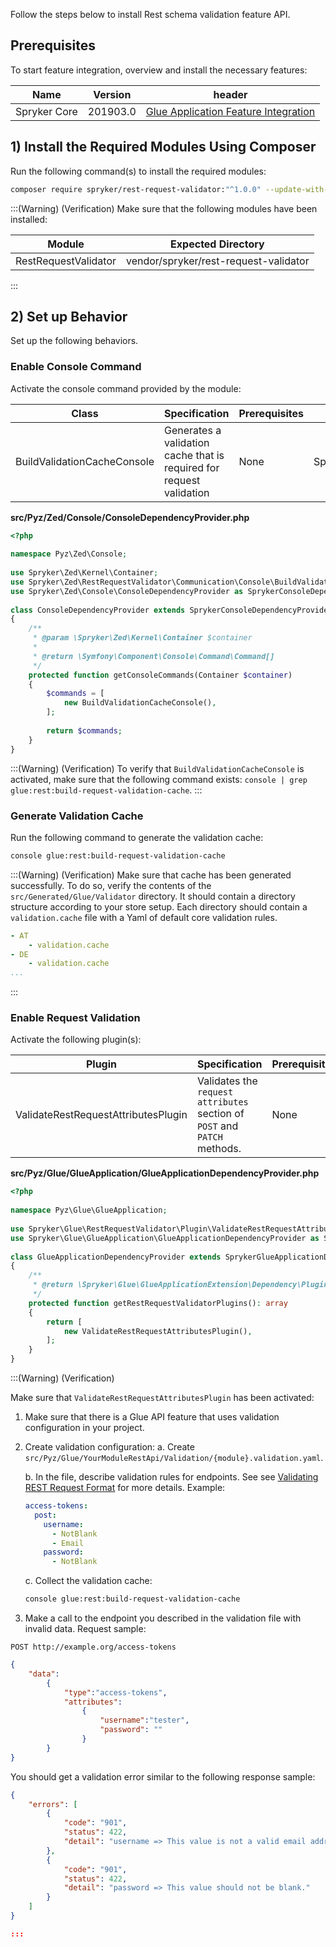 Follow the steps below to install Rest schema validation feature API.

## Prerequisites

To start feature integration, overview and install the necessary features:



| Name | Version | header | 
| --- | --- | --- |
| Spryker Core | 201903.0 | [Glue Application Feature Integration](https://documentation.spryker.com/v2/docs/glue-application-feature-integration-v2019030) |


## 1)  Install the Required Modules Using Composer

Run the following command(s) to install the required modules:

```bash	
composer require spryker/rest-request-validator:"^1.0.0" --update-with-dependencies
```

:::(Warning) (Verification)
Make sure that the following modules have been installed:

| Module | Expected Directory |
| --- | --- |
| RestRequestValidator | vendor/spryker/rest-request-validator |
	
:::


## 2) Set up Behavior

Set up the following behaviors.

### Enable Console Command

Activate the console command provided by the module:


| Class | Specification | Prerequisites | Namespace |
| --- | --- | --- | --- |
| BuildValidationCacheConsole | Generates a validation cache that is required for request validation | None | 	Spryker\Zed\RestRequestValidator\Communication\Console |


**src/Pyz/Zed/Console/ConsoleDependencyProvider.php**

```php
<?php
 
namespace Pyz\Zed\Console;
 
use Spryker\Zed\Kernel\Container;
use Spryker\Zed\RestRequestValidator\Communication\Console\BuildValidationCacheConsole;
use Spryker\Zed\Console\ConsoleDependencyProvider as SprykerConsoleDependencyProvider;
 
class ConsoleDependencyProvider extends SprykerConsoleDependencyProvider
{
    /**
     * @param \Spryker\Zed\Kernel\Container $container
     *
     * @return \Symfony\Component\Console\Command\Command[]
     */
    protected function getConsoleCommands(Container $container)
    {
        $commands = [
            new BuildValidationCacheConsole(),
        ];
 
        return $commands;
    }
}
```

:::(Warning) (Verification)
To verify that `BuildValidationCacheConsole` is activated, make sure that the following command exists: `console | grep glue:rest:build-request-validation-cache`.
:::


### Generate Validation Cache

Run the following command to generate the validation cache:

```bash
console glue:rest:build-request-validation-cache
```


:::(Warning) (Verification)
Make sure that cache has been generated successfully. To do so, verify the contents of the `src/Generated/Glue/Validator` directory. It should contain a directory structure according to your store setup. Each directory should contain a `validation.cache` file with a Yaml of default core validation rules.
```yaml
- AT
    - validation.cache
- DE
    - validation.cache
...
```
:::

### Enable Request Validation

Activate the following plugin(s):



| Plugin | Specification | Prerequisites | Namespace |
| --- | --- | --- | --- |
| ValidateRestRequestAttributesPlugin | Validates the `request attributes` section of `POST` and `PATCH` methods. | None | Spryker\Glue\RestRequestValidator\Plugin |
	


		
**src/Pyz/Glue/GlueApplication/GlueApplicationDependencyProvider.php**

```php
<?php
 
namespace Pyz\Glue\GlueApplication;
 
use Spryker\Glue\RestRequestValidator\Plugin\ValidateRestRequestAttributesPlugin;
use Spryker\Glue\GlueApplication\GlueApplicationDependencyProvider as SprykerGlueApplicationDependencyProvider;
 
class GlueApplicationDependencyProvider extends SprykerGlueApplicationDependencyProvider
{
    /**
     * @return \Spryker\Glue\GlueApplicationExtension\Dependency\Plugin\RestRequestValidatorPluginInterface[]
     */
    protected function getRestRequestValidatorPlugins(): array
    {
        return [
            new ValidateRestRequestAttributesPlugin(),
        ];
    }
}
```

:::(Warning) (Verification)

Make sure that `ValidateRestRequestAttributesPlugin` has been activated:
1. Make sure that there is a Glue API feature that uses validation configuration in your project.
2. Create validation configuration:
    a. Create `src/Pyz/Glue/YourModuleRestApi/Validation/{module}.validation.yaml`.
    
    b. In the file, describe validation rules for endpoints. See see [Validating REST Request Format](https://documentation.spryker.com/v2/docs/validating-rest-request-format) for more details. Example:

    ```yaml
    access-tokens:
      post:
        username:
          - NotBlank
          - Email
        password:
          - NotBlank
    ```


    c. Collect the validation cache:

    ```bash
    console glue:rest:build-request-validation-cache
    ```

2. Make a call to the endpoint you described in the validation file with invalid data. Request sample:

`POST http://example.org/access-tokens`

```json
{
    "data":
        {
            "type":"access-tokens",
            "attributes":
                {
                    "username":"tester",
                    "password": ""
                }
        }
}
```

You should get a validation error similar to the following response sample:

```json
{
    "errors": [
        {
            "code": "901",
            "status": 422,
            "detail": "username => This value is not a valid email address."
        },
        {
            "code": "901",
            "status": 422,
            "detail": "password => This value should not be blank."
        }
    ]
}

:::